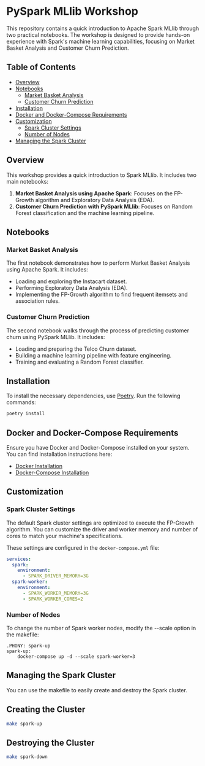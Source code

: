 # PySpark MLlib Workshop

This repository contains a quick introduction to Apache Spark MLlib through two practical notebooks. The workshop is designed to provide hands-on experience with Spark's machine learning capabilities, focusing on Market Basket Analysis and Customer Churn Prediction.

## Table of Contents

- [Overview](#overview)
- [Notebooks](#notebooks)
  - [Market Basket Analysis](#market-basket-analysis)
  - [Customer Churn Prediction](#customer-churn-prediction)
- [Installation](#installation)
- [Docker and Docker-Compose Requirements](#docker-and-docker-compose-requirements)
- [Customization](#customization)
  - [Spark Cluster Settings](#spark-cluster-settings)
  - [Number of Nodes](#number-of-nodes)
- [Managing the Spark Cluster](#managing-the-spark-cluster)

## Overview

This workshop provides a quick introduction to Spark MLlib. It includes two main notebooks:

1. **Market Basket Analysis using Apache Spark**: Focuses on the FP-Growth algorithm and Exploratory Data Analysis (EDA).
2. **Customer Churn Prediction with PySpark MLlib**: Focuses on Random Forest classification and the machine learning pipeline.

## Notebooks

### Market Basket Analysis

The first notebook demonstrates how to perform Market Basket Analysis using Apache Spark. It includes:

- Loading and exploring the Instacart dataset.
- Performing Exploratory Data Analysis (EDA).
- Implementing the FP-Growth algorithm to find frequent itemsets and association rules.

### Customer Churn Prediction

The second notebook walks through the process of predicting customer churn using PySpark MLlib. It includes:

- Loading and preparing the Telco Churn dataset.
- Building a machine learning pipeline with feature engineering.
- Training and evaluating a Random Forest classifier.

## Installation

To install the necessary dependencies, use [Poetry](https://python-poetry.org/). Run the following commands:

```bash
poetry install
```

## Docker and Docker-Compose Requirements

Ensure you have Docker and Docker-Compose installed on your system. You can find installation instructions here:

- [Docker Installation](https://docs.docker.com/get-docker/)
- [Docker-Compose Installation](https://docs.docker.com/compose/install/)

## Customization

### Spark Cluster Settings

The default Spark cluster settings are optimized to execute the FP-Growth algorithm. You can customize the driver and worker memory and number of cores to match your machine's specifications.

These settings are configured in the `docker-compose.yml` file:

```yaml
services:
  spark:
    environment:
      - SPARK_DRIVER_MEMORY=3G
  spark-worker:
    environment:
      - SPARK_WORKER_MEMORY=3G
      - SPARK_WORKER_CORES=2
```

### Number of Nodes

To change the number of Spark worker nodes, modify the --scale option in the makefile:

```make
.PHONY: spark-up
spark-up:
	docker-compose up -d --scale spark-worker=3
```

## Managing the Spark Cluster

You can use the makefile to easily create and destroy the Spark cluster.

## Creating the Cluster

```bash
make spark-up
```

## Destroying the Cluster

```bash
make spark-down
```